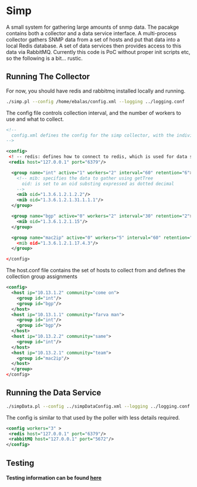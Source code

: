 # Simp

A small system for gathering large amounts of snmp data.  The pacakge contains both a collector and a data service interface.  A multi-process collector gathers SNMP data from a set of hosts and put that data into a local Redis database.  A set of data services then provides access to this data via RabbitMQ.  Currently this code is PoC without proper init scripts etc, so the following is a bit... rustic.

## Running The Collector

For now, you should have redis and rabbitmq installed locally and running.

```sh
./simp.pl --config /home/ebalas/config.xml --logging ../logging.conf
```

The config file controls collection interval, and the number of workers to use and what to collect.

```xml
<!--
  config.xml defines the config for the simp collector, with the individual hosts defined in hosts.conf
-->

<config>
 <! -- redis: defines how to connect to redis, which is used for data storage -->
 <redis host="127.0.0.1" port="6379"/>

  <group name="int" active="1" workers="2" interval="60" retention="6">
    <!-- mib: specifies the data to gather using getTree
      oid: is set to an oid substing expressed as dotted decimal
    -->
    <mib oid="1.3.6.1.2.1.2.2"/>
    <mib oid="1.3.6.1.2.1.31.1.1.1"/>
  </group>

  <group name="bgp" active="0" workers="2" interval="30" retention="2">
    <mib oid="1.3.6.1.2.1.15"/>
  </group>

  <group name="mac2ip" active="0" workers="5" interval="60" retention="2"
    <mib oid="1.3.6.1.2.1.17.4.3"/>
  </group>

</config>
```

The host.conf file contains the set of hosts to collect from and defines the collection group assignments

```xml
<config>
  <host ip="10.13.1.2" community="come on">
    <group id="int"/>
    <group id="bgp"/>
  </host>
  <host ip="10.13.1.1" community="farva man">
    <group id="int"/>
    <group id="bgp"/>
  </host>
  <host ip="10.13.2.2" community="same">
    <group id="int"/>
  </host>
  <host ip="10.13.2.1" community="team">
    <group id="mac2ip"/>
  </host>
  </group>
</config>
```

## Running the Data Service

```sh
./simpData.pl --config ../simpDataConfig.xml --logging ../logging.conf
```

The config is similar to that used by the poller with less details required.

```xml
<config workers="3" >
 <redis host="127.0.0.1" port="6379"/>
 <rabbitMQ host="127.0.0.1" port="5672"/>
</config>
```

## Testing

#### Testing information can be found [here](https://github.com/GlobalNOC/simp/tree/master/t)

